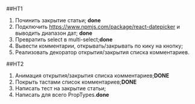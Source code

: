 ##HT1
1. Починить закрытие статьи; **done**
2. Подключить https://www.npmjs.com/package/react-datepicker и выводить диапазон дат; ****done****
3. Превратить select в multi-select;**done**
4. Вывести комментарии, открывать/закрывать по кику на кнопку;
5. Реализовать декоратор открытия/закрытия списка комментариев.

##HT2
1. Анимация открытия/закрытия списка комментариев;**DONE**
2. Покрыть тастами список комментариев;**DONE**
3. Написать тест на закрытие статьи;
4. Написать для всего PropTypes.**done**
